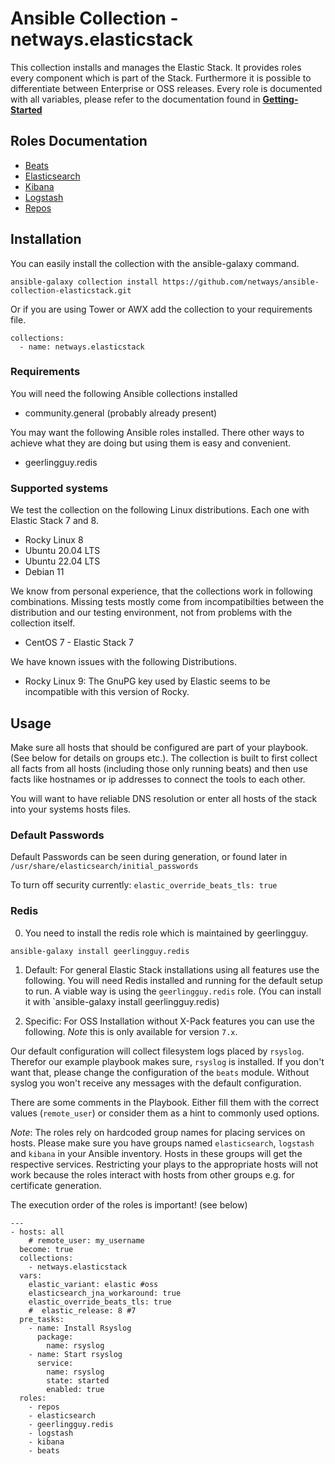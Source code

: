 # Ansible Collection - netways.elasticstack

This collection installs and manages the Elastic Stack. It provides roles every component which is part of the Stack. Furthermore it is possible to differentiate between Enterprise or OSS releases. Every role is documented with all variables, please refer to the documentation found in **[Getting-Started](./docs/getting-started.md)**



## Roles Documentation

* [Beats](docs/role-beats.md)
* [Elasticsearch](docs/role-elasticsearch.md)
* [Kibana](docs/role-kibana.md)
* [Logstash](docs/role-logstash.md)
* [Repos](docs/role-repos.md)

## Installation

You can easily install the collection with the ansible-galaxy command.

```
ansible-galaxy collection install https://github.com/netways/ansible-collection-elasticstack.git
```

Or if you are using Tower or AWX add the collection to your requirements file.

```
collections:
  - name: netways.elasticstack
```

### Requirements

You will need the following Ansible collections installed

* community.general (probably already present)

You may want the following Ansible roles installed. There other ways to achieve what they are doing but using them is easy and convenient.

* geerlingguy.redis

### Supported systems

We test the collection on the following Linux distributions. Each one with Elastic Stack 7 and 8.

* Rocky Linux 8
* Ubuntu 20.04 LTS
* Ubuntu 22.04 LTS
* Debian 11

We know from personal experience, that the collections work in following combinations. Missing tests mostly come from incompatibilties between the distribution and our testing environment, not from problems with the collection itself.

* CentOS 7 - Elastic Stack 7

We have known issues with the following Distributions.

* Rocky Linux 9: The GnuPG key used by Elastic seems to be incompatible with this version of Rocky.

## Usage

Make sure all hosts that should be configured are part of your playbook. (See below for details on groups etc.). The collection is built to first collect all facts from all hosts (including those only running beats) and then use facts like hostnames or ip addresses to connect the tools to each other.

You will want to have reliable DNS resolution or enter all hosts of the stack into your systems hosts files.

### Default Passwords 

Default Passwords  can be seen during generation, or found later in `/usr/share/elasticsearch/initial_passwords`

To turn off security currently:
`elastic_override_beats_tls: true`
### Redis

0) You need to install the redis role which is maintained by geerlingguy.

```
ansible-galaxy install geerlingguy.redis 
```

1) Default: For general Elastic Stack installations using all features use the following. You will need Redis installed and running for the default setup to run. A viable way is using the `geerlingguy.redis` role. (You can install it with `ansible-galaxy install geerlingguy.redis)

2) Specific: For OSS Installation without X-Pack features you can use the following. _Note_ this is only available for version `7.x`.

Our default configuration will collect filesystem logs placed by `rsyslog`. Therefor our example playbook makes sure, `rsyslog` is installed. If you don't want that, please change the configuration of the `beats` module. Without syslog you won't receive any messages with the default configuration.

There are some comments in the Playbook. Either fill them with the correct values (`remote_user`) or consider them as a hint to commonly used options.

_Note_: The roles rely on hardcoded group names for placing services on hosts. Please make sure you have groups named `elasticsearch`, `logstash` and `kibana` in your Ansible inventory. Hosts in these groups will get the respective services. Restricting your plays to the appropriate hosts will not work because the roles interact with hosts from other groups e.g. for certificate generation.

The execution order of the roles is important! (see below)

```
---
- hosts: all
    # remote_user: my_username
  become: true
  collections:
    - netways.elasticstack
  vars:
    elastic_variant: elastic #oss
    elasticsearch_jna_workaround: true
    elastic_override_beats_tls: true
    #  elastic_release: 8 #7
  pre_tasks:
    - name: Install Rsyslog
      package:
        name: rsyslog
    - name: Start rsyslog
      service:
        name: rsyslog
        state: started
        enabled: true
  roles:
    - repos
    - elasticsearch
    - geerlingguy.redis
    - logstash
    - kibana
    - beats
```
